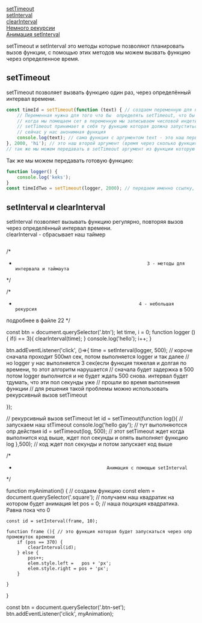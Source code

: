 [setTimeout]()<br>
[setInterval]()<br>
[clearInterval]()<br>
[Немного рекурсии]()<br>
[Анимация setInterval]()


setTimeout и setInterval это методы которые позволяют планировать вызов функции, с помощью этих методов мы можем вызвать функцию через определенное время.
## setTimeout
setTimeout позволяет вызвать функцию один раз, через определённый интервал времени.
```javaScript
const timeId = setTimeout(function (text) { // создаем переменную для нашего setTimeout.
    // Переменная нужна для того что бы  определять setTimeout, что бы в будущем мы могли бы его остановить.
    // когда мы помещаем сет в переменную мы записываем числовой индетификатор этого таймера 
    // setTimeout принимает в себя ту функцию которая должна запуститься через опр промежуток времени
    // сейчас у нас анонимная функция
    console.log(text); // сама функция с аргументом text - это наш первый аргумент.
}, 2000, 'hi'); // это наш второй аргумент (время через сколько функция выполнится) указывается в миллисекундах. 2000 - это 2 секунды.
// так же мы можем передавать в setTimeout аргумент из функции которую она выполняет (наш третий аргумент 'hi')
```
Так же мы можем передавать готовую функцию:
```javaScript
function logger() {
    console.log('keks');
}
const timeIdTwo = setTimeout(logger, 2000); // передаем именно ссылку, не вызываем !
```
## setInterval и clearInterval
setInterval позволяет вызывать функцию регулярно, повторяя вызов через определённый интервал времени.<br>
clearInterval - сбрасывает наш таймер<br>
```javaScript

```




/*
*                                                      3 - методы для интервала и таймаута
*/





/*
*                                                   4 - небольшая рекурсия
подробнее в файле 22
*/

const btn = document.querySelector('.btn');
let time,
i = 0;
function logger (){
    if(i == 3){
        clearInterval(time);
    }
    console.log('hello');
    i++;
}


btn.addEventListener('click', ()=>{
        time = setInterval(logger, 500); // короче сначала проходит 500мл сек, потом выполняется logger и так далее
        // но logger  у нас выполняется 3 сек(если функция тяжелая и долгая по времени, то этот алгоритм нарушается
        // сначала будет задержка в 500 потом logger выполнится и не будет ждать 500 снова. интервал будет тдумать, что эти пол секунды уже
        // прошли во время выполнения функции
        // для решения такой проблемы можно использовать рекурсивный вызов setTimeout
    
});

//                                              рекурсивный вызов setTimeout
let id  = setTimeout(function log(){ // запускаем наш stTimeout
    console.log('hello gay'); // тут выполняютсся опр действия
    id = setTimeout(log, 500); // этот setTimeout ждет когда выполнится код выше, ждет  пол секунды и опять выполняет функцию log
},500); // код ждет пол секунды и потом запускает код выше

/*
*                                       Анимация с помощью setInterval
 */

function myAnimation() { // создаем функцию
    const elem = document.querySelector('.square'); // получаем наш квадратик на котором будет анимация
    let pos = 0; // наша поцизция квадратика. Равна пока что 0

    const id = setInterval(frame, 10);

    function frame (){ // это функция которая будет запускаться через опр промежуток времени
        if (pos == 370) {
            clearInterval(id);
        } else {
            pos++;
            elem.style.left =   pos + 'px';
            elem.style.right = pos + 'px';
        }

    }
}    


const btn = document.querySelector('.btn-set');
btn.addEventListener('click', myAnimation);
